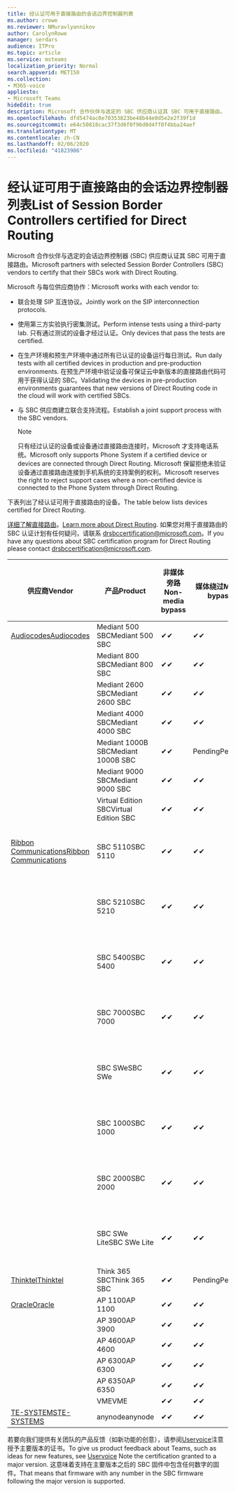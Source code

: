 ```yaml
---
title: 经认证可用于直接路由的会话边界控制器列表
ms.author: crowe
ms.reviewer: NMuravlyannikov
author: CarolynRowe
manager: serdars
audience: ITPro
ms.topic: article
ms.service: msteams
localization_priority: Normal
search.appverid: MET150
ms.collection:
- M365-voice
appliesto:
- Microsoft Teams
hideEdit: true
description: Microsoft 合作伙伴与选定的 SBC 供应商认证其 SBC 可用于直接路由。
ms.openlocfilehash: dfd5474ac0e70353823be48b44e0d5e2e2f39f1d
ms.sourcegitcommit: e64c50818cac37f3d6f0f96d0d4ff0f4bba24aef
ms.translationtype: MT
ms.contentlocale: zh-CN
ms.lasthandoff: 02/06/2020
ms.locfileid: "41823986"
---
```

# <a name="list-of-session-border-controllers-certified-for-direct-routing"></a><span data-ttu-id="3cf4f-103">经认证可用于直接路由的会话边界控制器列表</span><span class="sxs-lookup"><span data-stu-id="3cf4f-103">List of Session Border Controllers certified for Direct Routing</span></span>

<span data-ttu-id="3cf4f-104">Microsoft 合作伙伴与选定的会话边界控制器 (SBC) 供应商认证其 SBC 可用于直接路由。</span><span class="sxs-lookup"><span data-stu-id="3cf4f-104">Microsoft partners with selected Session Border Controllers (SBC) vendors to certify that their SBCs work with Direct Routing.</span></span> 

<span data-ttu-id="3cf4f-105">Microsoft 与每位供应商协作：</span><span class="sxs-lookup"><span data-stu-id="3cf4f-105">Microsoft works with each vendor to:</span></span> 

- <span data-ttu-id="3cf4f-106">联合处理 SIP 互连协议。</span><span class="sxs-lookup"><span data-stu-id="3cf4f-106">Jointly work on the SIP interconnection protocols.</span></span>
- <span data-ttu-id="3cf4f-107">使用第三方实验执行密集测试。</span><span class="sxs-lookup"><span data-stu-id="3cf4f-107">Perform intense tests using a third-party lab.</span></span> <span data-ttu-id="3cf4f-108">只有通过测试的设备才经过认证。</span><span class="sxs-lookup"><span data-stu-id="3cf4f-108">Only devices that pass the tests are certified.</span></span> 
- <span data-ttu-id="3cf4f-109">在生产环境和预生产环境中通过所有已认证的设备运行每日测试。</span><span class="sxs-lookup"><span data-stu-id="3cf4f-109">Run daily tests with all certified devices in production and pre-production environments.</span></span> <span data-ttu-id="3cf4f-110">在预生产环境中验证设备可保证云中新版本的直接路由代码可用于获得认证的 SBC。</span><span class="sxs-lookup"><span data-stu-id="3cf4f-110">Validating the devices in pre-production environments guarantees that new versions of Direct Routing code in the cloud will work with certified SBCs.</span></span> 
- <span data-ttu-id="3cf4f-111">与 SBC 供应商建立联合支持流程。</span><span class="sxs-lookup"><span data-stu-id="3cf4f-111">Establish a joint support process with the SBC vendors.</span></span>


  > [!NOTE]
  > <span data-ttu-id="3cf4f-112">只有经过认证的设备或设备通过直接路由连接时，Microsoft 才支持电话系统。</span><span class="sxs-lookup"><span data-stu-id="3cf4f-112">Microsoft only supports Phone System if a certified device or devices are connected through Direct Routing.</span></span> <span data-ttu-id="3cf4f-113">Microsoft 保留拒绝未验证设备通过直接路由连接到手机系统的支持案例的权利。</span><span class="sxs-lookup"><span data-stu-id="3cf4f-113">Microsoft reserves the right to reject support cases where a non-certified device is connected to the Phone System through Direct Routing.</span></span> 

<span data-ttu-id="3cf4f-114">下表列出了经认证可用于直接路由的设备。</span><span class="sxs-lookup"><span data-stu-id="3cf4f-114">The table below lists devices certified for Direct Routing.</span></span> 

<span data-ttu-id="3cf4f-115">[详细了解直接路由](https://aka.ms/dr)。</span><span class="sxs-lookup"><span data-stu-id="3cf4f-115">[Learn more about Direct Routing](https://aka.ms/dr).</span></span> <span data-ttu-id="3cf4f-116">如果您对用于直接路由的 SBC 认证计划有任何疑问，请联系 drsbccertification@microsoft.com。</span><span class="sxs-lookup"><span data-stu-id="3cf4f-116">If you have any questions about SBC certification program for Direct Routing please contact drsbccertification@microsoft.com.</span></span>


|                                                       <span data-ttu-id="3cf4f-117">供应商</span><span class="sxs-lookup"><span data-stu-id="3cf4f-117">Vendor</span></span>                                                        |       <span data-ttu-id="3cf4f-118">产品</span><span class="sxs-lookup"><span data-stu-id="3cf4f-118">Product</span></span>       | <span data-ttu-id="3cf4f-119">非媒体旁路</span><span class="sxs-lookup"><span data-stu-id="3cf4f-119">Non-media bypass</span></span> | <span data-ttu-id="3cf4f-120">媒体绕过</span><span class="sxs-lookup"><span data-stu-id="3cf4f-120">Media bypass</span></span> | <span data-ttu-id="3cf4f-121">软件版本</span><span class="sxs-lookup"><span data-stu-id="3cf4f-121">Software version</span></span> | <span data-ttu-id="3cf4f-122">已通过 E911 提供商验证</span><span class="sxs-lookup"><span data-stu-id="3cf4f-122">Validated with E911 providers</span></span> | <span data-ttu-id="3cf4f-123">ELIN 支持</span><span class="sxs-lookup"><span data-stu-id="3cf4f-123">ELIN capable</span></span>
|---------------------------------------------------------------------------------------------------------------------|---------------------|------------------|--------------|------------------|-----------------|------------------|
| [<span data-ttu-id="3cf4f-124">Audiocodes</span><span class="sxs-lookup"><span data-stu-id="3cf4f-124">Audiocodes</span></span>](https://www.audiocodes.com/solutions-products/products/products-for-microsoft-365/direct-routing-for-microsoft-teams) |   <span data-ttu-id="3cf4f-125">Mediant 500 SBC</span><span class="sxs-lookup"><span data-stu-id="3cf4f-125">Mediant 500 SBC</span></span>   |     <span data-ttu-id="3cf4f-126">&#10004;</span><span class="sxs-lookup"><span data-stu-id="3cf4f-126">&#10004;</span></span>     |   <span data-ttu-id="3cf4f-127">&#10004;</span><span class="sxs-lookup"><span data-stu-id="3cf4f-127">&#10004;</span></span>    |  <span data-ttu-id="3cf4f-128">7.20</span><span class="sxs-lookup"><span data-stu-id="3cf4f-128">7.20A.250</span></span>   |
|                                                                                                                     |   <span data-ttu-id="3cf4f-129">Mediant 800 SBC</span><span class="sxs-lookup"><span data-stu-id="3cf4f-129">Mediant 800 SBC</span></span>   |     <span data-ttu-id="3cf4f-130">&#10004;</span><span class="sxs-lookup"><span data-stu-id="3cf4f-130">&#10004;</span></span>     |   <span data-ttu-id="3cf4f-131">&#10004;</span><span class="sxs-lookup"><span data-stu-id="3cf4f-131">&#10004;</span></span>     |  <span data-ttu-id="3cf4f-132">7.20</span><span class="sxs-lookup"><span data-stu-id="3cf4f-132">7.20A.250</span></span>   |    |    |
|                                                                                                                     |  <span data-ttu-id="3cf4f-133">Mediant 2600 SBC</span><span class="sxs-lookup"><span data-stu-id="3cf4f-133">Mediant 2600 SBC</span></span>   |     <span data-ttu-id="3cf4f-134">&#10004;</span><span class="sxs-lookup"><span data-stu-id="3cf4f-134">&#10004;</span></span>     |   <span data-ttu-id="3cf4f-135">&#10004;</span><span class="sxs-lookup"><span data-stu-id="3cf4f-135">&#10004;</span></span>    |  <span data-ttu-id="3cf4f-136">7.20</span><span class="sxs-lookup"><span data-stu-id="3cf4f-136">7.20A.250</span></span>   |     |    |    
|                                                                                                                     |  <span data-ttu-id="3cf4f-137">Mediant 4000 SBC</span><span class="sxs-lookup"><span data-stu-id="3cf4f-137">Mediant 4000 SBC</span></span>   |     <span data-ttu-id="3cf4f-138">&#10004;</span><span class="sxs-lookup"><span data-stu-id="3cf4f-138">&#10004;</span></span>     |   <span data-ttu-id="3cf4f-139">&#10004;</span><span class="sxs-lookup"><span data-stu-id="3cf4f-139">&#10004;</span></span>     |  <span data-ttu-id="3cf4f-140">7.20</span><span class="sxs-lookup"><span data-stu-id="3cf4f-140">7.20A.250</span></span>   |     |    |    
|                                                                                                                     | <span data-ttu-id="3cf4f-141">Mediant 1000B SBC</span><span class="sxs-lookup"><span data-stu-id="3cf4f-141">Mediant 1000B  SBC</span></span>  |     <span data-ttu-id="3cf4f-142">&#10004;</span><span class="sxs-lookup"><span data-stu-id="3cf4f-142">&#10004;</span></span>     |   <span data-ttu-id="3cf4f-143">Pending</span><span class="sxs-lookup"><span data-stu-id="3cf4f-143">Pending</span></span>     |  <span data-ttu-id="3cf4f-144">7.20</span><span class="sxs-lookup"><span data-stu-id="3cf4f-144">7.20A.250</span></span>  |    |    |    
|                                                                                                                     | <span data-ttu-id="3cf4f-145">Mediant 9000 SBC</span><span class="sxs-lookup"><span data-stu-id="3cf4f-145">Mediant 9000  SBC</span></span>  |     <span data-ttu-id="3cf4f-146">&#10004;</span><span class="sxs-lookup"><span data-stu-id="3cf4f-146">&#10004;</span></span>     |   <span data-ttu-id="3cf4f-147">&#10004;</span><span class="sxs-lookup"><span data-stu-id="3cf4f-147">&#10004;</span></span>     |  <span data-ttu-id="3cf4f-148">7.20</span><span class="sxs-lookup"><span data-stu-id="3cf4f-148">7.20A.250</span></span>   |    |    |                                                                       
|                                                                                                                     | <span data-ttu-id="3cf4f-149">Virtual Edition SBC</span><span class="sxs-lookup"><span data-stu-id="3cf4f-149">Virtual Edition SBC</span></span> |     <span data-ttu-id="3cf4f-150">&#10004;</span><span class="sxs-lookup"><span data-stu-id="3cf4f-150">&#10004;</span></span>     |   <span data-ttu-id="3cf4f-151">&#10004;</span><span class="sxs-lookup"><span data-stu-id="3cf4f-151">&#10004;</span></span>     |  <span data-ttu-id="3cf4f-152">7.20</span><span class="sxs-lookup"><span data-stu-id="3cf4f-152">7.20A.250</span></span> |    |    |    
|  [<span data-ttu-id="3cf4f-153">Ribbon Communications</span><span class="sxs-lookup"><span data-stu-id="3cf4f-153">Ribbon Communications</span></span>](https://ribboncommunications.com/solutions/enterprise-solutions/microsoft-skype-business)  |      <span data-ttu-id="3cf4f-154">SBC 5110</span><span class="sxs-lookup"><span data-stu-id="3cf4f-154">SBC 5110</span></span>       |     <span data-ttu-id="3cf4f-155">&#10004;</span><span class="sxs-lookup"><span data-stu-id="3cf4f-155">&#10004;</span></span>     |   <span data-ttu-id="3cf4f-156">&#10004;</span><span class="sxs-lookup"><span data-stu-id="3cf4f-156">&#10004;</span></span>    |       <span data-ttu-id="3cf4f-157">V 7。2</span><span class="sxs-lookup"><span data-stu-id="3cf4f-157">V7.2</span></span>       |  <span data-ttu-id="3cf4f-158">Intrado ERS</span><span class="sxs-lookup"><span data-stu-id="3cf4f-158">Intrado ERS</span></span> <br><span data-ttu-id="3cf4f-159">Intrado EGW</span><span class="sxs-lookup"><span data-stu-id="3cf4f-159">Intrado EGW</span></span> |   <span data-ttu-id="3cf4f-160">否</span><span class="sxs-lookup"><span data-stu-id="3cf4f-160">No</span></span> |    
|                                                                                                                     |      <span data-ttu-id="3cf4f-161">SBC 5210</span><span class="sxs-lookup"><span data-stu-id="3cf4f-161">SBC 5210</span></span>       |     <span data-ttu-id="3cf4f-162">&#10004;</span><span class="sxs-lookup"><span data-stu-id="3cf4f-162">&#10004;</span></span>     |  <span data-ttu-id="3cf4f-163">&#10004;</span><span class="sxs-lookup"><span data-stu-id="3cf4f-163">&#10004;</span></span>    |       <span data-ttu-id="3cf4f-164">V 7。2</span><span class="sxs-lookup"><span data-stu-id="3cf4f-164">V7.2</span></span>       |   <span data-ttu-id="3cf4f-165">Intrado ERS</span><span class="sxs-lookup"><span data-stu-id="3cf4f-165">Intrado ERS</span></span> <br><span data-ttu-id="3cf4f-166">Intrado EGW</span><span class="sxs-lookup"><span data-stu-id="3cf4f-166">Intrado EGW</span></span>  | <span data-ttu-id="3cf4f-167">否</span><span class="sxs-lookup"><span data-stu-id="3cf4f-167">No</span></span>   |    
|                                                                                                                     |      <span data-ttu-id="3cf4f-168">SBC 5400</span><span class="sxs-lookup"><span data-stu-id="3cf4f-168">SBC 5400</span></span>       |     <span data-ttu-id="3cf4f-169">&#10004;</span><span class="sxs-lookup"><span data-stu-id="3cf4f-169">&#10004;</span></span>     |   <span data-ttu-id="3cf4f-170">&#10004;</span><span class="sxs-lookup"><span data-stu-id="3cf4f-170">&#10004;</span></span>   |       <span data-ttu-id="3cf4f-171">V 7。2</span><span class="sxs-lookup"><span data-stu-id="3cf4f-171">V7.2</span></span>       |  <span data-ttu-id="3cf4f-172">Intrado ERS</span><span class="sxs-lookup"><span data-stu-id="3cf4f-172">Intrado ERS</span></span> <br><span data-ttu-id="3cf4f-173">Intrado EGW</span><span class="sxs-lookup"><span data-stu-id="3cf4f-173">Intrado EGW</span></span>    |<span data-ttu-id="3cf4f-174">否</span><span class="sxs-lookup"><span data-stu-id="3cf4f-174">No</span></span>|    
|                                                                                                                     |      <span data-ttu-id="3cf4f-175">SBC 7000</span><span class="sxs-lookup"><span data-stu-id="3cf4f-175">SBC 7000</span></span>       |     <span data-ttu-id="3cf4f-176">&#10004;</span><span class="sxs-lookup"><span data-stu-id="3cf4f-176">&#10004;</span></span>     |   <span data-ttu-id="3cf4f-177">&#10004;</span><span class="sxs-lookup"><span data-stu-id="3cf4f-177">&#10004;</span></span>    |       <span data-ttu-id="3cf4f-178">V 7。2</span><span class="sxs-lookup"><span data-stu-id="3cf4f-178">V7.2</span></span>       |   <span data-ttu-id="3cf4f-179">Intrado ERS</span><span class="sxs-lookup"><span data-stu-id="3cf4f-179">Intrado ERS</span></span> <br><span data-ttu-id="3cf4f-180">Intrado EGW</span><span class="sxs-lookup"><span data-stu-id="3cf4f-180">Intrado EGW</span></span>  |  <span data-ttu-id="3cf4f-181">否</span><span class="sxs-lookup"><span data-stu-id="3cf4f-181">No</span></span>  |    
|                                                                                                                     |       <span data-ttu-id="3cf4f-182">SBC SWe</span><span class="sxs-lookup"><span data-stu-id="3cf4f-182">SBC SWe</span></span>       |     <span data-ttu-id="3cf4f-183">&#10004;</span><span class="sxs-lookup"><span data-stu-id="3cf4f-183">&#10004;</span></span>     |   <span data-ttu-id="3cf4f-184">&#10004;</span><span class="sxs-lookup"><span data-stu-id="3cf4f-184">&#10004;</span></span>   |       <span data-ttu-id="3cf4f-185">V 7。2</span><span class="sxs-lookup"><span data-stu-id="3cf4f-185">V7.2</span></span>       |   <span data-ttu-id="3cf4f-186">Intrado ERS</span><span class="sxs-lookup"><span data-stu-id="3cf4f-186">Intrado ERS</span></span> <br><span data-ttu-id="3cf4f-187">Intrado EGW</span><span class="sxs-lookup"><span data-stu-id="3cf4f-187">Intrado EGW</span></span> |   <span data-ttu-id="3cf4f-188">否</span><span class="sxs-lookup"><span data-stu-id="3cf4f-188">No</span></span> |    
|                                                                                                                     |      <span data-ttu-id="3cf4f-189">SBC 1000</span><span class="sxs-lookup"><span data-stu-id="3cf4f-189">SBC 1000</span></span>       |     <span data-ttu-id="3cf4f-190">&#10004;</span><span class="sxs-lookup"><span data-stu-id="3cf4f-190">&#10004;</span></span>     |   <span data-ttu-id="3cf4f-191">&#10004;</span><span class="sxs-lookup"><span data-stu-id="3cf4f-191">&#10004;</span></span>    |      <span data-ttu-id="3cf4f-192">v 8.0.3 （内部版本537）</span><span class="sxs-lookup"><span data-stu-id="3cf4f-192">v8.0.3 (build 537)</span></span>     |  <span data-ttu-id="3cf4f-193">Intrado ERS</span><span class="sxs-lookup"><span data-stu-id="3cf4f-193">Intrado ERS</span></span> <br><span data-ttu-id="3cf4f-194">Intrado EGW</span><span class="sxs-lookup"><span data-stu-id="3cf4f-194">Intrado EGW</span></span>   |  <span data-ttu-id="3cf4f-195">Pending</span><span class="sxs-lookup"><span data-stu-id="3cf4f-195">Pending</span></span>  |    
|                                                                                                                     |      <span data-ttu-id="3cf4f-196">SBC 2000</span><span class="sxs-lookup"><span data-stu-id="3cf4f-196">SBC 2000</span></span>       |     <span data-ttu-id="3cf4f-197">&#10004;</span><span class="sxs-lookup"><span data-stu-id="3cf4f-197">&#10004;</span></span>     |   <span data-ttu-id="3cf4f-198">&#10004;</span><span class="sxs-lookup"><span data-stu-id="3cf4f-198">&#10004;</span></span>   |     <span data-ttu-id="3cf4f-199">v 8.0.3 （内部版本537）</span><span class="sxs-lookup"><span data-stu-id="3cf4f-199">v8.0.3 (build 537)</span></span>     |  <span data-ttu-id="3cf4f-200">Intrado ERS</span><span class="sxs-lookup"><span data-stu-id="3cf4f-200">Intrado ERS</span></span> <br><span data-ttu-id="3cf4f-201">Intrado EGW</span><span class="sxs-lookup"><span data-stu-id="3cf4f-201">Intrado EGW</span></span>  |  <span data-ttu-id="3cf4f-202">Pending</span><span class="sxs-lookup"><span data-stu-id="3cf4f-202">Pending</span></span>  |    
|                                                                                                                     |    <span data-ttu-id="3cf4f-203">SBC SWe Lite</span><span class="sxs-lookup"><span data-stu-id="3cf4f-203">SBC SWe Lite</span></span>     |     <span data-ttu-id="3cf4f-204">&#10004;</span><span class="sxs-lookup"><span data-stu-id="3cf4f-204">&#10004;</span></span>     |  <span data-ttu-id="3cf4f-205">&#10004;</span><span class="sxs-lookup"><span data-stu-id="3cf4f-205">&#10004;</span></span>    |      <span data-ttu-id="3cf4f-206">v 8.0.3 （内部版本216）</span><span class="sxs-lookup"><span data-stu-id="3cf4f-206">v8.0.3 (build 216)</span></span>    |  <span data-ttu-id="3cf4f-207">Intrado ERS</span><span class="sxs-lookup"><span data-stu-id="3cf4f-207">Intrado ERS</span></span> <br><span data-ttu-id="3cf4f-208">Intrado EGW</span><span class="sxs-lookup"><span data-stu-id="3cf4f-208">Intrado EGW</span></span>   |  <span data-ttu-id="3cf4f-209">Pending</span><span class="sxs-lookup"><span data-stu-id="3cf4f-209">Pending</span></span>  |    
|                     [<span data-ttu-id="3cf4f-210">Thinktel</span><span class="sxs-lookup"><span data-stu-id="3cf4f-210">Thinktel</span></span>](https://www.thinktel.ca/services/think-365/think-365-overview/)                      |    <span data-ttu-id="3cf4f-211">Think 365 SBC</span><span class="sxs-lookup"><span data-stu-id="3cf4f-211">Think 365 SBC</span></span>    |     <span data-ttu-id="3cf4f-212">&#10004;</span><span class="sxs-lookup"><span data-stu-id="3cf4f-212">&#10004;</span></span>     |   <span data-ttu-id="3cf4f-213">Pending</span><span class="sxs-lookup"><span data-stu-id="3cf4f-213">Pending</span></span>    |       <span data-ttu-id="3cf4f-214">V1.4</span><span class="sxs-lookup"><span data-stu-id="3cf4f-214">V1.4</span></span>       |     |    |    
|                     [<span data-ttu-id="3cf4f-215">Oracle</span><span class="sxs-lookup"><span data-stu-id="3cf4f-215">Oracle</span></span>](https://www.oracle.com/industries/communications/enterprise-session-border-controller/microsoft.html)                      |    <span data-ttu-id="3cf4f-216">AP 1100</span><span class="sxs-lookup"><span data-stu-id="3cf4f-216">AP 1100</span></span>      |    <span data-ttu-id="3cf4f-217">&#10004;</span><span class="sxs-lookup"><span data-stu-id="3cf4f-217">&#10004;</span></span>     |    <span data-ttu-id="3cf4f-218">&#10004;</span><span class="sxs-lookup"><span data-stu-id="3cf4f-218">&#10004;</span></span>    |   <span data-ttu-id="3cf4f-219">8.3.0.0.1</span><span class="sxs-lookup"><span data-stu-id="3cf4f-219">8.3.0.0.1</span></span> |    |    |    
|                                                                                                                    |    <span data-ttu-id="3cf4f-220">AP 3900</span><span class="sxs-lookup"><span data-stu-id="3cf4f-220">AP 3900</span></span>           |    <span data-ttu-id="3cf4f-221">&#10004;</span><span class="sxs-lookup"><span data-stu-id="3cf4f-221">&#10004;</span></span>     |    <span data-ttu-id="3cf4f-222">&#10004;</span><span class="sxs-lookup"><span data-stu-id="3cf4f-222">&#10004;</span></span>   |   <span data-ttu-id="3cf4f-223">8.3.0.0.1</span><span class="sxs-lookup"><span data-stu-id="3cf4f-223">8.3.0.0.1</span></span>  |    |    |    
|                                                                                                                    |      <span data-ttu-id="3cf4f-224">AP 4600</span><span class="sxs-lookup"><span data-stu-id="3cf4f-224">AP 4600</span></span>         |    <span data-ttu-id="3cf4f-225">&#10004;</span><span class="sxs-lookup"><span data-stu-id="3cf4f-225">&#10004;</span></span>   |    <span data-ttu-id="3cf4f-226">&#10004;</span><span class="sxs-lookup"><span data-stu-id="3cf4f-226">&#10004;</span></span>     |     <span data-ttu-id="3cf4f-227">8.3.0.0.1</span><span class="sxs-lookup"><span data-stu-id="3cf4f-227">8.3.0.0.1</span></span>  |   |    |    
|                                                                                                                    |      <span data-ttu-id="3cf4f-228">AP 6300</span><span class="sxs-lookup"><span data-stu-id="3cf4f-228">AP 6300</span></span>         |    <span data-ttu-id="3cf4f-229">&#10004;</span><span class="sxs-lookup"><span data-stu-id="3cf4f-229">&#10004;</span></span>   |    <span data-ttu-id="3cf4f-230">&#10004;</span><span class="sxs-lookup"><span data-stu-id="3cf4f-230">&#10004;</span></span>     |     <span data-ttu-id="3cf4f-231">8.3.0.0.1</span><span class="sxs-lookup"><span data-stu-id="3cf4f-231">8.3.0.0.1</span></span>  |   |    |    
|                                                                                                                   |      <span data-ttu-id="3cf4f-232">AP 6350</span><span class="sxs-lookup"><span data-stu-id="3cf4f-232">AP 6350</span></span>           |    <span data-ttu-id="3cf4f-233">&#10004;</span><span class="sxs-lookup"><span data-stu-id="3cf4f-233">&#10004;</span></span>   |    <span data-ttu-id="3cf4f-234">&#10004;</span><span class="sxs-lookup"><span data-stu-id="3cf4f-234">&#10004;</span></span>    |     <span data-ttu-id="3cf4f-235">8.3.0.0.1</span><span class="sxs-lookup"><span data-stu-id="3cf4f-235">8.3.0.0.1</span></span>  |        |    |                                            
|                                                                                                                    |      <span data-ttu-id="3cf4f-236">VME</span><span class="sxs-lookup"><span data-stu-id="3cf4f-236">VME</span></span>           |    <span data-ttu-id="3cf4f-237">&#10004;</span><span class="sxs-lookup"><span data-stu-id="3cf4f-237">&#10004;</span></span>    |    <span data-ttu-id="3cf4f-238">&#10004;</span><span class="sxs-lookup"><span data-stu-id="3cf4f-238">&#10004;</span></span>    |     <span data-ttu-id="3cf4f-239">8.3.0.0.1</span><span class="sxs-lookup"><span data-stu-id="3cf4f-239">8.3.0.0.1</span></span>   |    |    |    
|                     [<span data-ttu-id="3cf4f-240">TE-SYSTEMS</span><span class="sxs-lookup"><span data-stu-id="3cf4f-240">TE-SYSTEMS</span></span>](https://www.anynode.de/anynode-and-microsoft-teams/)                               |     <span data-ttu-id="3cf4f-241">anynode</span><span class="sxs-lookup"><span data-stu-id="3cf4f-241">anynode</span></span>         |     <span data-ttu-id="3cf4f-242">&#10004;</span><span class="sxs-lookup"><span data-stu-id="3cf4f-242">&#10004;</span></span>   |  <span data-ttu-id="3cf4f-243">&#10004;</span><span class="sxs-lookup"><span data-stu-id="3cf4f-243">&#10004;</span></span>   |      <span data-ttu-id="3cf4f-244">v3.16.2</span><span class="sxs-lookup"><span data-stu-id="3cf4f-244">v3.16.2</span></span>      |     |    |    

<span data-ttu-id="3cf4f-245">若要向我们提供有关团队的产品反馈（如新功能的创意），请参阅[Uservoice](https://microsoftteams.uservoice.com)注意授予主要版本的证书。</span><span class="sxs-lookup"><span data-stu-id="3cf4f-245">To give us product feedback about Teams, such as ideas for new features, see [Uservoice](https://microsoftteams.uservoice.com) Note the certification granted to a major version.</span></span> <span data-ttu-id="3cf4f-246">这意味着支持在主要版本之后的 SBC 固件中包含任何数字的固件。</span><span class="sxs-lookup"><span data-stu-id="3cf4f-246">That means that firmware with any number in the SBC firmware following the major version is supported.</span></span>
